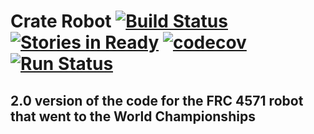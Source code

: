 # Crate Robot [![Build Status](https://travis-ci.org/frc4571/CrateRobot.svg?branch=master)](https://travis-ci.org/frc4571/CrateRobot) [![Stories in Ready](https://badge.waffle.io/frc4571/CrateRobot.svg?label=ready&title=Ready)](http://waffle.io/frc4571/CrateRobot) [![codecov](https://codecov.io/gh/frc4571/CrateRobot/branch/master/graph/badge.svg)](https://codecov.io/gh/frc4571/CrateRobot) [![Run Status](https://api.shippable.com/projects/5849ece7a932c20f003a439c/badge?branch=master)](https://app.shippable.com/projects/5849ece7a932c20f003a439c)

## 2.0 version of the code for the FRC 4571 robot that went to the World Championships
